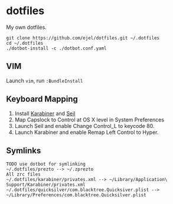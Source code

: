 dotfiles
========

My own dotfiles.

    git clone https://github.com/ejel/dotfiles.git ~/.dotfiles
    cd ~/.dotfiles
    ./dotbot-install -c ./dotbot.conf.yaml


## VIM
Launch `vim`, run `:BundleInstall`

## Keyboard Mapping
1. Install [Karabiner](https://pqrs.org/osx/karabiner/index.html.en) and [Seil](https://pqrs.org/osx/karabiner/seil.html)
2. Map Capslock to Control at OS X level in System Preferences
4. Launch Seil and enable Change Control_L to keycode 80.
5. Launch Karabiner and enable Remap Left Control to Hyper.

## Symlinks
    TODO use dotbot for symlinking
    ~/.dotfiles/prezto --> ~/.zprezto
    All zrc files
    ~/.dotfiles/karabiner/privates.xml --> ~/Library/Application\ Support/Karabiner/privates.xml
    ~/.dotfiles/quicksilver/com.blacktree.Quicksiver.plist --> ~/Library/Preferences/com.blacktree.Quicksilver.plist
